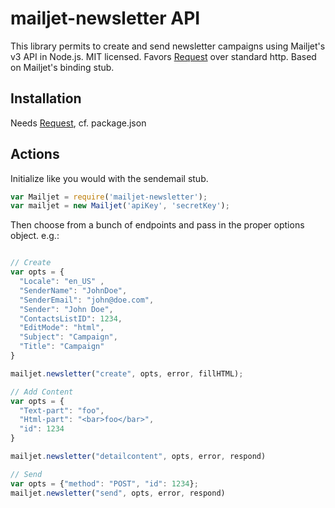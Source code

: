 # mailjet-newsletter API
This library permits to create and send newsletter campaigns using Mailjet's v3 API in Node.js. MIT licensed.
Favors [Request](https://github.com/request/request) over standard http. Based on Mailjet's binding stub.

## Installation
Needs [Request](https://github.com/request/request), cf. package.json

## Actions
Initialize like you would with the sendemail stub.
```javascript
var Mailjet = require('mailjet-newsletter');
var mailjet = new Mailjet('apiKey', 'secretKey');
```

Then choose from a bunch of endpoints and pass in the proper options object. e.g.:
```javascript

// Create
var opts = {
  "Locale": "en_US" ,
  "SenderName": "JohnDoe",
  "SenderEmail": "john@doe.com",
  "Sender": "John Doe",
  "ContactsListID": 1234,
  "EditMode": "html",
  "Subject": "Campaign",
  "Title": "Campaign"
}

mailjet.newsletter("create", opts, error, fillHTML);

// Add Content
var opts = {
  "Text-part": "foo",
  "Html-part": "<bar>foo</bar>",
  "id": 1234
}

mailjet.newsletter("detailcontent", opts, error, respond)

// Send
var opts = {"method": "POST", "id": 1234};
mailjet.newsletter("send", opts, error, respond)
```
